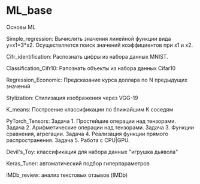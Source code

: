 # ML_base
Основы ML

Simple_regression: Вычислить значения линейной функции вида y=x1+3*x2. Осуществляется поиск значений коэффициентов при x1 и x2.

Cifr_identification: Распознать цифры из набора данных MNIST. 

Classification_Cifr10: Рапознать объекты из набора данных Cifar10

Regression_Economic: Предсказание курса доллара по N предыдущих значений

Stylization: Стилизация изображения через VGG-19

K_means: Построение классификации по ближайшим K соседям

PyTorch_Tensors: 
Задача 1. Простейшие операции над тензорами.
Задача 2. Арифметические операции над тензорами.
Задача 3. Функции сравнения, агрегации.
Задача 4. Реализация функции прямого распространения.
Задача 5. Работа с CPU|GPU.

Devil's_Toy: классификация для набора данных "игрушка дьявола"

Keras_Tuner: автоматический подбор гиперпараметров

IMDb_review: анализ текстовых отзывов (IMDb)

